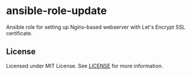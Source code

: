 # ansible-role-update

Ansible role for setting up Nginx-based webserver with Let's Encrypt SSL certificate.

## License

Licensed under MIT License. See [LICENSE](https://github.com/lwojcik/ansible-role-webserver/blob/master/LICENSE) for more information.
